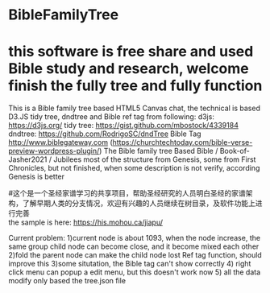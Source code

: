 # BibleFamilyTree
# this software is free share and used Bible study and research, welcome finish the fully tree and fully function
This is a Bible family tree based HTML5 Canvas chat, the technical is based D3.JS tidy tree, dndtree and Bible ref tag from following:
 d3js: https://d3js.org/
 tidy tree: https://gist.github.com/mbostock/4339184
 dndtree: https://github.com/RodrigoSC/dndTree
 Bible Tag http://www.biblegateway.com (https://churchtechtoday.com/bible-verse-preview-wordpress-plugin/)
 The Bible family tree
 Based Bible / Book-of-Jasher2021 / Jubilees
 most of the structure from Genesis, some from First Chronicles, but not finished, when some description is not verify, according Genesis is better

#这个是一个圣经家谱学习的共享项目，帮助圣经研究的人员明白圣经的家谱架构，了解早期人类的分支情况，欢迎有兴趣的人员继续在树目录，及软件功能上进行完善
<br>
the sample is here:
https://his.mohou.ca/jiapu/

Current problem:
1)current node is about 1093, when the node increase, the same group child node can become close, and it become mixed each other
2)fold the parent node can make the child node lost Ref tag function, should improve this
3)some situtation, the Bible tag can't show correctly
4) right click menu can popup a edit menu, but this doesn't work now
5) all the data modify only based the tree.json file
